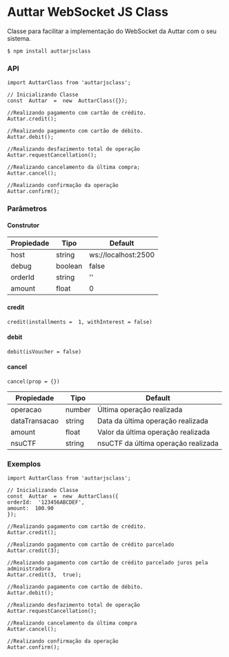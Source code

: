 
# Auttar WebSocket JS Class
Classe para facilitar a implementação do WebSocket da Auttar com o seu sistema.

```
$ npm install auttarjsclass
```

### API
```JS
import AuttarClass from 'auttarjsclass';

// Inicializando Classe
const  Auttar  =  new  AuttarClass({});

//Realizando pagamento com cartão de crédito.
Auttar.credit();

//Realizando pagamento com cartão de débito.
Auttar.debit();

//Realizando desfazimento total de operação
Auttar.requestCancellation();

//Realizando cancelamento da última compra;
Auttar.cancel();

//Realizando confirmação da operação
Auttar.confirm();
```

### Parâmetros
#### Construtor
|Propiedade|Tipo|Default|
|--|--|--|
| host | string | ws://localhost:2500
| debug | boolean | false
| orderId | string | ''
| amount | float | 0

#### credit
```JS
credit(installments =  1, withInterest = false)
```

#### debit
```JS
debit(isVoucher = false)
```
#### cancel
```JS
cancel(prop = {})
```
|Propiedade|Tipo|Default|
|--|--|--|
| operacao | number | Última operação realizada
| dataTransacao | string | Data da última operação realizada
| amount | float | Valor da última operação realizada
| nsuCTF | string | nsuCTF da última operação realizada

### Exemplos
```JS
import AuttarClass from 'auttarjsclass';

// Inicializando Classe
const  Auttar  =  new  AuttarClass({
orderId:  '123456ABCDEF',
amount:  100.90
});

//Realizando pagamento com cartão de crédito.
Auttar.credit();

//Realizando pagamento com cartão de crédito parcelado
Auttar.credit(3);

//Realizando pagamento com cartão de crédito parcelado juros pela administradora
Auttar.credit(3,  true);

//Realizando pagamento com cartão de débito.
Auttar.debit();

//Realizando desfazimento total de operação
Auttar.requestCancellation();

//Realizando cancelamento da última compra
Auttar.cancel();

//Realizando confirmação da operação
Auttar.confirm();

```
